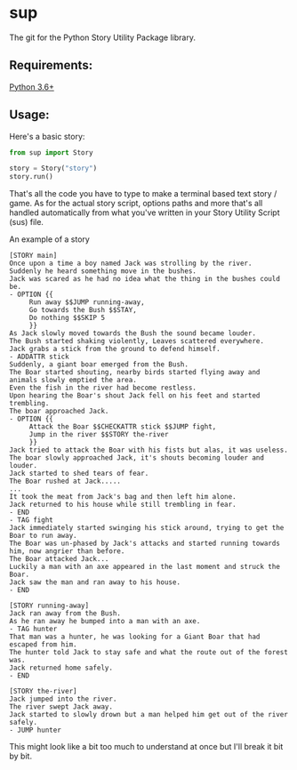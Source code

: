 # sup
The git for the Python Story Utility Package library. 

## Requirements:
[Python 3.6+](https://www.python.org/downloads/)

## Usage:
Here's a basic story:

```py
from sup import Story

story = Story("story")
story.run()
```

That's all the code you have to type to make a terminal based text story / game.
As for the actual story script, options paths and more that's all handled automatically from what you've written in your Story Utility Script (sus) file.

An example of a story
```
[STORY main]
Once upon a time a boy named Jack was strolling by the river.
Suddenly he heard something move in the bushes.
Jack was scared as he had no idea what the thing in the bushes could be.
- OPTION {{
	 Run away $$JUMP running-away,
	 Go towards the Bush $$STAY,
	 Do nothing $$SKIP 5
	 }}
As Jack slowly moved towards the Bush the sound became louder.
The Bush started shaking violently, Leaves scattered everywhere.
Jack grabs a stick from the ground to defend himself.
- ADDATTR stick
Suddenly, a giant boar emerged from the Bush.
The Boar started shouting, nearby birds started flying away and animals slowly emptied the area.
Even the fish in the river had become restless.
Upon hearing the Boar's shout Jack fell on his feet and started trembling.
The boar approached Jack.
- OPTION {{
	 Attack the Boar $$CHECKATTR stick $$JUMP fight,
	 Jump in the river $$STORY the-river
	 }}
Jack tried to attack the Boar with his fists but alas, it was useless.
The boar slowly approached Jack, it's shouts becoming louder and louder.
Jack started to shed tears of fear. 
The Boar rushed at Jack.....
...
It took the meat from Jack's bag and then left him alone.
Jack returned to his house while still trembling in fear.
- END
- TAG fight
Jack immediately started swinging his stick around, trying to get the Boar to run away.
The Boar was un-phased by Jack's attacks and started running towards him, now angrier than before.
The Boar attacked Jack...
Luckily a man with an axe appeared in the last moment and struck the Boar.
Jack saw the man and ran away to his house.
- END

[STORY running-away]
Jack ran away from the Bush.
As he ran away he bumped into a man with an axe.
- TAG hunter
That man was a hunter, he was looking for a Giant Boar that had escaped from him.
The hunter told Jack to stay safe and what the route out of the forest was.
Jack returned home safely. 
- END

[STORY the-river]
Jack jumped into the river.
The river swept Jack away.
Jack started to slowly drown but a man helped him get out of the river safely.
- JUMP hunter
```

This might look like a bit too much to understand at once but I'll break it bit by bit.
